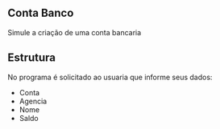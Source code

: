 ## Conta Banco

Simule a criação de uma conta bancaria

## Estrutura
No programa é solicitado ao usuaria que informe seus dados:
- Conta
- Agencia
- Nome
- Saldo
